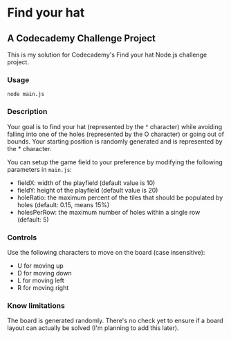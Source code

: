 # Find your hat

## A Codecademy Challenge Project

This is my solution for Codecademy's Find your hat Node.js challenge project.

### Usage

`node main.js`

### Description

Your goal is to find your hat (represented by the ^ character) while avoiding falling into one of the holes (represented by the O character) or going out of bounds. Your starting position is randomly generated and is represented by the * character.

You can setup the game field to your preference by modifying the following parameters in `main.js`:
* fieldX: width of the playfield (default value is 10)
* fieldY: height of the playfield (default value is 20)
* holeRatio: the maximum percent of the tiles that should be populated by holes (default: 0.15, means 15%) 
* holesPerRow: the maximum number of holes within a single row (default: 5)

### Controls

Use the following characters to move on the board (case insensitive):
* U for moving up
* D for moving down
* L for moving left
* R for moving right

### Know limitations

The board is generated randomly. There's no check yet to ensure if a board layout can actually be solved (I'm planning to add this later).